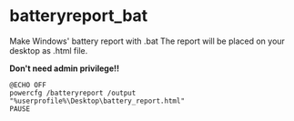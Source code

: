 # batteryreport_bat
Make Windows' battery report with .bat
The report will be placed on your desktop as .html file.

**Don't need admin privilege!!**
```
@ECHO OFF
powercfg /batteryreport /output "%userprofile%\Desktop\battery_report.html"
PAUSE
```
